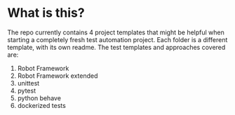 # What is this?
The repo currently contains 4 project templates that might be helpful when starting a completely fresh test automation project. Each folder is a different template, with
its own readme. The test templates and approaches covered are:

1. Robot Framework
2. Robot Framework extended
3. unittest
4. pytest
5. python behave
6. dockerized tests